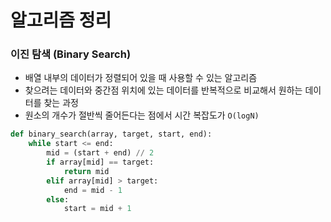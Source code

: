 # 알고리즘 정리 

### 이진 탐색 (Binary Search)

- 배열 내부의 데이터가 정렬되어 있을 때 사용할 수 있는 알고리즘
- 찾으려는 데이터와 중간점 위치에 있는 데이터를 반복적으로 비교해서 원하는 데이터를 찾는 과정
- 원소의 개수가 절반씩 줄어든다는 점에서 시간 복잡도가 `O(logN)`

```py
def binary_search(array, target, start, end):
    while start <= end:
        mid = (start + end) // 2
        if array[mid] == target:
            return mid
        elif array[mid] > target:
            end = mid - 1
        else:
            start = mid + 1
```
